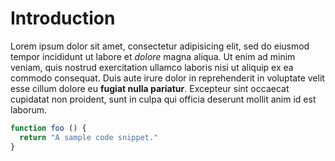 # Introduction
Lorem ipsum dolor sit amet, consectetur adipisicing elit, sed do eiusmod tempor incididunt ut labore et *dolore* magna aliqua. Ut enim ad minim veniam, quis nostrud exercitation ullamco laboris nisi ut aliquip ex ea commodo consequat. Duis aute irure dolor in reprehenderit in voluptate velit esse cillum dolore eu **fugiat nulla pariatur**. Excepteur sint occaecat cupidatat non proident, sunt in culpa qui officia deserunt mollit anim id est laborum.

```js
function foo () {
  return "A sample code snippet."
}
```
